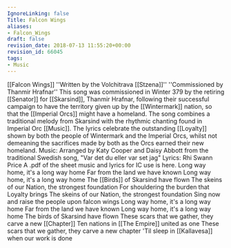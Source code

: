 ```yaml
---
IgnoreLinking: false
Title: Falcon Wings
aliases:
- Falcon_Wings
draft: false
revision_date: 2018-07-13 11:55:20+00:00
revision_id: 66045
tags:
- Music
---
```


[[Falcon Wings]]
''Written by the Volchitrava [[Stzena]]''
''Commissioned by Thanmir Hrafnar''
This song was commissioned in Winter 379 by the retiring [[Senator]] for [[Skarsind]], Thanmir Hrafnar, following their successful campaign to have the territory given up by the [[Wintermark]] nation, so that the [[Imperial Orcs]] might have a homeland.
The song combines a traditional melody from Skarsind with the rhythmic chanting found in Imperial Orc [[Music]]. The lyrics celebrate the outstanding [[Loyalty]] shown by both the people of Wintermark and the Imperial Orcs, whilst not demeaning the sacrifices made by both as the Orcs earned their new homeland.
Music: Arranged by Katy Cooper and Daisy Abbott from the traditional Swedish song, "Var det du eller var set jag"
Lyrics: Rhi Swann Price
A .pdf of the sheet music and lyrics for IC use is here.
Long way home, it's a long way home
Far from the land we have known
Long way home, it's a long way home
The [[Birds]] of Skarsind have flown
The skeins of our Nation, the strongest foundation
For shouldering the burden that Loyalty brings
The skeins of our Nation, the strongest foundation
Sing now and raise the people upon falcon wings
Long way home, it's a long way home
Far from the land we have known
Long way home, it's a long way home
The birds of Skarsind have flown
These scars that we gather, they carve a new [[Chapter]]
Ten nations in [[The Empire]] united as one
These scars that we gather, they carve a new chapter
'Til sleep in [[Kallavesa]] when our work is done